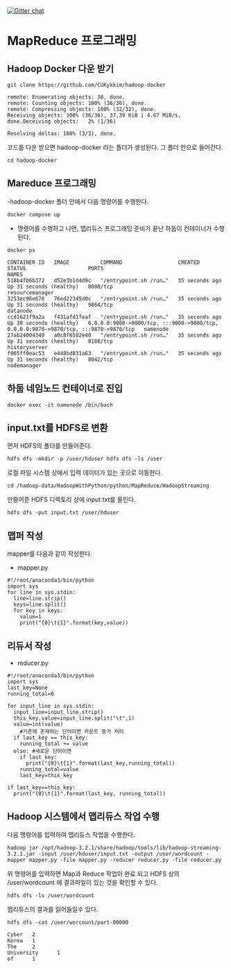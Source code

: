 [![Gitter chat](https://badges.gitter.im/gitterHQ/gitter.png)](https://gitter.im/big-data-europe/Lobby)

# MapReduce 프로그래밍



## Hadoop Docker 다운 받기

```
git clone https://github.com/CUKykkim/hadoop-docker
```

```
remote: Enumerating objects: 36, done.
remote: Counting objects: 100% (36/36), done.
remote: Compressing objects: 100% (32/32), done.
Receiving objects: 100% (36/36), 37.39 KiB | 4.67 MiB/s, done.0eceiving objects:   2% (1/36)

Resolving deltas: 100% (3/3), done.
```

코드를 다운 받으면 hadoop-docker 라는 폴더가 생성된다. 
그 폴더 안으로 들어간다. 

```
cd hadoop-docker
```

## Mareduce 프로그래밍
-hadoop-docker 폴더 안에서 다음 명령어를 수행한다.

```
docker compose up
```

- 명령어를 수행하고 나면, 맵리듀스 프로그래밍 준비가 끝난 하둡이 컨테이너가 수행된다. 

```
docker ps
```

```
CONTAINER ID   IMAGE          COMMAND                  CREATED          STATUS                    PORTS                                                                                  NAMES
518b4fb6b372   d52e3b1d4d9c   "/entrypoint.sh /run…"   35 seconds ago   Up 31 seconds (healthy)   8088/tcp                                                                               resourcemanager
3253ec96e678   76ed22345d0c   "/entrypoint.sh /run…"   35 seconds ago   Up 31 seconds (healthy)   9864/tcp                                                                               datanode
ccd1621f9a2a   f431afd1feaf   "/entrypoint.sh /run…"   35 seconds ago   Up 30 seconds (healthy)   0.0.0.0:9000->9000/tcp, :::9000->9000/tcp, 0.0.0.0:9870->9870/tcp, :::9870->9870/tcp   namenode
27ab24004340   a0c8f6582e40   "/entrypoint.sh /run…"   35 seconds ago   Up 31 seconds (healthy)   8188/tcp                                                                               historyserver
f065ff0eac53   e448bd831a63   "/entrypoint.sh /run…"   35 seconds ago   Up 31 seconds (healthy)   8042/tcp                                                                               nodemanager
```


## 하둡 네임노드 컨테이너로 진입

```
docker exec -it namenode /bin/bash
```

## input.txt를 HDFS로 변환

먼저 HDFS의 폴더를 만들어준다. 
```
hdfs dfs -mkdir -p /user/hduser hdfs dfs -ls /user
```

로컬 파일 시스템 상에서 입력 데이터가 있는 곳으로 이동한다.
```
cd /hadoop-data/HadoopWithPython/python/MapReduce/HadoopStreaming
```

만들어준 HDFS 디렉토리 상에 input.txt를 올린다.

```
hdfs dfs -put input.txt /user/hduser
```


## 맵퍼 작성

mapper를 다음과 같이 작성한다.

- mapper.py

```
#!/root/anaconda3/bin/python
import sys
for line in sys.stdin:
  line=line.strip()
  keys=line.split()
  for key in keys:
    value=1
    print("{0}\t{1}".format(key,value))
```

## 리듀서 작성

- reducer.py

```
#!/root/anaconda3/bin/python
import sys
last_key=None
running_total=0

for input_line in sys.stdin:
  input_line=input_line.strip()
  this_key,value=input_line.split("\t",1)
  value=int(value)
    #기존에 존재하는 단어이면 카운트 증가 처리
  if last_key == this_key:
    running_total += value
  else: #새로운 단어이면
    if last_key:
      print("{0}\t{1}".format(last_key,running_total))
    running_total=value
    last_key=this_key

if last_key==this_key:
  print("{0}\t{1}".format(last_key, running_total))
```


## Hadoop 시스템에서 맵리듀스 작업 수행

다음 명령어를 입력하여 맵리듀스 작업을 수행한다.

```
hadoop jar /opt/hadoop-3.2.1/share/hadoop/tools/lib/hadoop-streaming-3.2.1.jar -input /user/hduser/input.txt -output /user/wordcount -mapper mapper.py -file mapper.py -reducer reducer.py -file reducer.py
```

위 명령어를 입력하면 Map과 Reduce 작업이 완료 되고
HDFS 상의 /user/wordcount 에 결과파일이 있는 것을 확인할 수 있다. 

```
hdfs dfs -ls /user/wordcount 
```

맵리듀스의 결과를 읽어들일수 있다. 

```
hdfs dfs -cat /user/worcount/part-00000
```

```
Cyber   2
Korea   1
The     2
University      1
of      1
```

